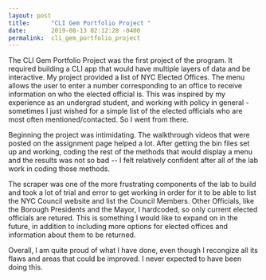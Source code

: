```yaml
---
layout: post
title:      "CLI Gem Portfolio Project "
date:       2019-08-13 02:12:28 -0400
permalink:  cli_gem_portfolio_project
---
```



The CLI Gem Portfolio Project was the first project of the program. It required building a CLI app that would have multiple layers of data and be interactive. My project provided a list of NYC Elected Offices. The menu allows the user to enter a number corresponding to an office to receive information on who the elected official is. This was inspired by my experience as an undergrad student, and working with policy in general - sometimes I just wished for a simple list of the elected officials who are most often mentioned/contacted. So I went from there.  

Beginning the project was intimidating. The walkthrough videos that were posted on the assignment page helped a lot. After getting the bin files set up and working, coding the rest of the methods that would display a menu and the results was not so bad -- I felt relatively confident after all of the lab work in coding those methods. 

The scraper was one of the more frustrating components of the lab to build and took a lot of trial and error to get working in order for it to be able to list the NYC Council website and list the Council Members. Other Officials, like the Borough Presidents and the Mayor, I hardcoded, so only current elected officials are retured. This is something I would like to expand on in the future, in addition to including more options for elected offices and information about them to be returned. 

Overall, I am quite proud of what I have done, even though I recongize all its flaws and areas that could be improved. I never expected to have been doing this. 
